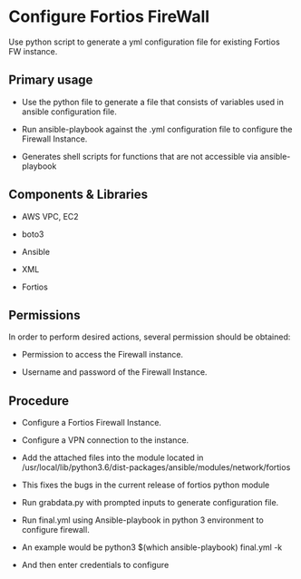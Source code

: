 # Configure Fortios FireWall

Use python script to generate a yml configuration file for existing Fortios FW instance.

## Primary usage

- Use the python file to generate a file that consists of variables used in ansible configuration file.

- Run ansible-playbook against the .yml configuration file to configure the Firewall Instance.

- Generates shell scripts for functions that are not accessible via ansible-playbook 

## Components & Libraries

- AWS VPC, EC2

- boto3

- Ansible

- XML

- Fortios

## Permissions

In order to perform desired actions, several permission should be obtained:

- Permission to access the Firewall instance.

- Username and password of the Firewall Instance.

## Procedure

* Configure a Fortios Firewall Instance.

* Configure a VPN connection to the instance.

* Add the attached files into the module located in /usr/local/lib/python3.6/dist-packages/ansible/modules/network/fortios

* This fixes the bugs in the current release of fortios python module

* Run grabdata.py with prompted inputs to generate configuration file.

* Run final.yml using Ansible-playbook in python 3 environment to configure firewall.

* An example would be python3 $(which ansible-playbook) final.yml -k

* And then enter credentials to configure